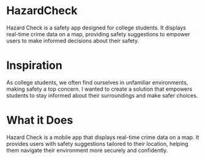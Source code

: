 # HazardCheck
Hazard Check is a safety app designed for college students. It displays real-time crime data on a map, providing safety suggestions to empower users to make informed decisions about their safety.
# Inspiration
As college students, we often find ourselves in unfamiliar environments, making safety a top concern. I wanted to create a solution that empowers students to stay informed about their surroundings and make safer choices.
# What it Does
Hazard Check is a mobile app that displays real-time crime data on a map. It provides users with safety suggestions tailored to their location, helping them navigate their environment more securely and confidently.
